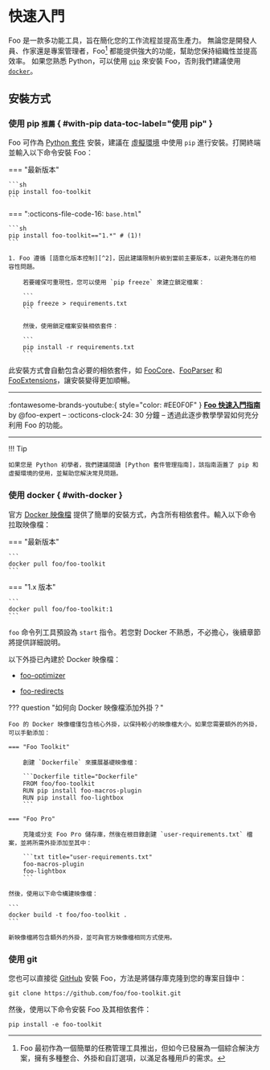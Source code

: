 # 快速入門

Foo 是一款多功能工具，旨在簡化您的工作流程並提高生產力。
無論您是開發人員、作家還是專案管理者，Foo[^1] 都能提供強大的功能，幫助您保持組織性並提高效率。
如果您熟悉 Python，可以使用 [`pip`][pip] 來安裝 Foo，否則我們建議使用 [`docker`][docker]。

  [^1]:
    Foo 最初作為一個簡單的任務管理工具推出，但如今已發展為一個綜合解決方案，擁有多種整合、外掛和自訂選項，以滿足各種用戶的需求。

  [pip]: #with-pip
  [docker]: #with-docker

## 安裝方式

### 使用 pip <small>推薦</small> { #with-pip data-toc-label="使用 pip" }

Foo 可作為 [Python 套件] 安裝，建議在 [虛擬環境] 中使用 `pip` 進行安裝。打開終端並輸入以下命令安裝 Foo：

=== "最新版本"

    ```sh
    pip install foo-toolkit
    ```

=== ":octicons-file-code-16: `base.html`"

    ```sh
    pip install foo-toolkit=="1.*" # (1)!
    ```

    1. Foo 遵循 [語意化版本控制][^2]，因此建議限制升級到當前主要版本，以避免潛在的相容性問題。

        若要確保可重現性，您可以使用 `pip freeze` 來建立鎖定檔案：

        ```
        pip freeze > requirements.txt
        ```

        然後，使用鎖定檔案安裝相依套件：

        ```
        pip install -r requirements.txt
        ```

  [^2]:
    功能改進可能會作為次要版本發佈，但不會視為新增功能，以確保穩定性。

此安裝方式會自動包含必要的相依套件，如 [FooCore]、[FooParser] 和 [FooExtensions]，讓安裝變得更加順暢。

---

:fontawesome-brands-youtube:{ style="color: #EE0F0F" }
__[Foo 快速入門指南]__ by @foo-expert – :octicons-clock-24: 30 分鐘 – 透過此逐步教學學習如何充分利用 Foo 的功能。

  [Foo 快速入門指南]: https://www.youtube.com/watch?v=foobar

---

!!! Tip

    如果您是 Python 初學者，我們建議閱讀 [Python 套件管理指南]，該指南涵蓋了 pip 和虛擬環境的使用，並幫助您解決常見問題。

  [Python 套件]: https://pypi.org/project/foo-toolkit/
  [虛擬環境]: https://realpython.com/what-is-pip/#using-pip-in-a-python-virtual-environment
  [語意化版本控制]: https://semver.org/
  [FooCore]: https://foocore.org/
  [FooParser]: https://fooparser.com/
  [FooExtensions]: https://fooextensions.net/
  [Python 套件管理指南]: https://realpython.com/what-is-pip/

### 使用 docker { #with-docker }

官方 [Docker 映像檔] 提供了簡單的安裝方式，內含所有相依套件。輸入以下命令拉取映像檔：

=== "最新版本"

    ```
    docker pull foo/foo-toolkit
    ```

=== "1.x 版本"

    ```
    docker pull foo/foo-toolkit:1
    ```

`foo` 命令列工具預設為 `start` 指令。若您對 Docker 不熟悉，不必擔心，後續章節將提供詳細說明。

以下外掛已內建於 Docker 映像檔：

- [foo-optimizer]
- [foo-redirects]

  [Docker 映像檔]: https://hub.docker.com/r/foo/foo-toolkit/
  [foo-optimizer]: https://github.com/foo/foo-optimizer
  [foo-redirects]: https://github.com/foo/foo-redirects

??? question "如何向 Docker 映像檔添加外掛？"

    Foo 的 Docker 映像檔僅包含核心外掛，以保持較小的映像檔大小。如果您需要額外的外掛，可以手動添加：

    === "Foo Toolkit"

        創建 `Dockerfile` 來擴展基礎映像檔：

        ```Dockerfile title="Dockerfile"
        FROM foo/foo-toolkit
        RUN pip install foo-macros-plugin
        RUN pip install foo-lightbox
        ```

    === "Foo Pro"

        克隆或分支 Foo Pro 儲存庫，然後在根目錄創建 `user-requirements.txt` 檔案，並將所需外掛添加至其中：

        ```txt title="user-requirements.txt"
        foo-macros-plugin
        foo-lightbox
        ```

    然後，使用以下命令構建映像檔：

    ```
    docker build -t foo/foo-toolkit .
    ```

    新映像檔將包含額外的外掛，並可與官方映像檔相同方式使用。

### 使用 git

您也可以直接從 [GitHub] 安裝 Foo，方法是將儲存庫克隆到您的專案目錄中：

```
git clone https://github.com/foo/foo-toolkit.git
```

然後，使用以下命令安裝 Foo 及其相依套件：

```
pip install -e foo-toolkit
```

  [GitHub]: https://github.com/foo/foo-toolkit

